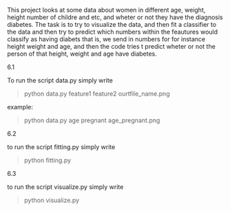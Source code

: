 This project looks at some data about women in different age, weight, height number of childre
and etc, and wheter or not they have the diagnosis diabetes. The task is to try to visualize
the data, and then fit a classifier to the data
and then try to predict which numbers within the feautures would classify as having diabets
that is, we send in numbers for for instance height weight and age, and then the code
tries t predict wheter or not the person of that height, weight and age have diabetes.

6.1

To run the script data.py simply write

>python data.py feature1 feature2 ourtfile_name.png

example:

>python data.py age pregnant age_pregnant.png


6.2

to run the script fitting.py simply write

>python fitting.py


6.3

to run the script visualize.py simply write

>python visualize.py
